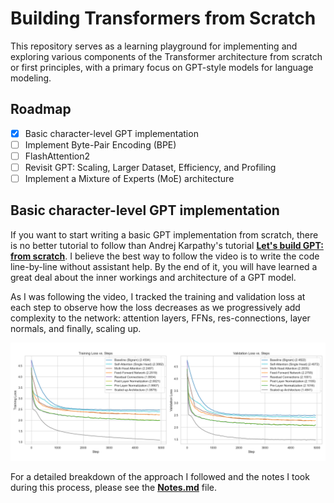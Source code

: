 # Building Transformers from Scratch

This repository serves as a learning playground for implementing and exploring various components of the Transformer architecture from scratch or first principles, with a primary focus on GPT-style models for language modeling.

## Roadmap

- [x] Basic character-level GPT implementation
- [ ] Implement Byte-Pair Encoding (BPE)
- [ ] FlashAttention2
- [ ] Revisit GPT: Scaling, Larger Dataset, Efficiency, and Profiling
- [ ] Implement a Mixture of Experts (MoE) architecture

## Basic character-level GPT implementation

If you want to start writing a basic GPT implementation from scratch, there is no better tutorial to follow than Andrej Karpathy's tutorial **[Let's build GPT: from scratch](https://www.youtube.com/watch?v=kCc8FmEb1nY)**. I believe the best way to follow the video is to write the code line-by-line without assistant help. By the end of it, you will have learned a great deal about the inner workings and architecture of a GPT model.

As I was following the video, I tracked the training and validation loss at each step to observe how the loss decreases as we progressively add complexity to the network: attention layers, FFNs, res-connections, layer normals, and finally, scaling up.

![Loss Curves](basic-gpt/images/loss_curves.png)

For a detailed breakdown of the approach I followed and the notes I took during this process, please see the **[Notes.md](basic-gpt/Notes.md)** file.

